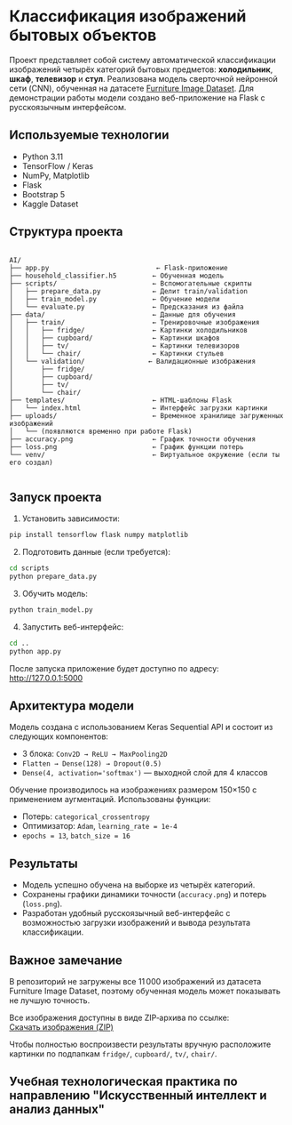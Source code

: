 
# Классификация изображений бытовых объектов

Проект представляет собой систему автоматической классификации изображений четырёх категорий бытовых предметов: **холодильник**, **шкаф**, **телевизор** и **стул**. Реализована модель сверточной нейронной сети (CNN), обученная на датасете [Furniture Image Dataset](https://www.kaggle.com/datasets/udaysankarmukherjee/furniture-image-dataset). Для демонстрации работы модели создано веб-приложение на Flask с русскоязычным интерфейсом.

## Используемые технологии

- Python 3.11
- TensorFlow / Keras
- NumPy, Matplotlib
- Flask
- Bootstrap 5
- Kaggle Dataset

## Структура проекта

```

AI/
├── app.py                           ← Flask-приложение
├── household_classifier.h5         ← Обученная модель
├── scripts/                        ← Вспомогательные скрипты
│   ├── prepare_data.py             ← Делит train/validation
│   ├── train_model.py              ← Обучение модели
│   └── evaluate.py                 ← Предсказания из файла
├── data/                           ← Данные для обучения
│   ├── train/                      ← Тренировочные изображения
│   │   ├── fridge/                 ← Картинки холодильников
│   │   ├── cupboard/               ← Картинки шкафов
│   │   ├── tv/                     ← Картинки телевизоров
│   │   └── chair/                  ← Картинки стульев
│   └── validation/                ← Валидационные изображения
│       ├── fridge/
│       ├── cupboard/
│       ├── tv/
│       └── chair/
├── templates/                      ← HTML-шаблоны Flask
│   └── index.html                  ← Интерфейс загрузки картинки
├── uploads/                        ← Временное хранилище загруженных изображений
│   └── (появляются временно при работе Flask)
├── accuracy.png                    ← График точности обучения 
├── loss.png                        ← График функции потерь 
└── venv/                           ← Виртуальное окружение (если ты его создал)


````

## Запуск проекта

1. Установить зависимости:

```bash
pip install tensorflow flask numpy matplotlib
````

2. Подготовить данные (если требуется):

```bash
cd scripts
python prepare_data.py

```

3. Обучить модель:

```bash
python train_model.py
```

4. Запустить веб-интерфейс:

```bash
cd ..
python app.py
```

После запуска приложение будет доступно по адресу:
http://127.0.0.1:5000

## Архитектура модели

Модель создана с использованием Keras Sequential API и состоит из следующих компонентов:

* 3 блока: `Conv2D → ReLU → MaxPooling2D`
* `Flatten → Dense(128) → Dropout(0.5)`
* `Dense(4, activation='softmax')` — выходной слой для 4 классов

Обучение производилось на изображениях размером 150×150 с применением аугментаций. Использованы функции:

* Потерь: `categorical_crossentropy`
* Оптимизатор: `Adam`, `learning_rate = 1e-4`
* `epochs = 13`, `batch_size = 16`

## Результаты

* Модель успешно обучена на выборке из четырёх категорий.
* Сохранены графики динамики точности (`accuracy.png`) и потерь (`loss.png`).
* Разработан удобный русскоязычный веб-интерфейс с возможностью загрузки изображений и вывода результата классификации.

## Важное замечание

В репозиторий не загружены все 11 000 изображений из датасета Furniture Image Dataset, поэтому обученная модель может показывать не лучшую точность. 

Все изображения доступны в виде ZIP‑архива по ссылке:  
[Скачать изображения (ZIP)](https://www.kaggle.com/datasets/udaysankarmukherjee/furniture-image-dataset)  

Чтобы полностью воспроизвести результаты вручную расположите картинки по подпапкам `fridge/`, `cupboard/`, `tv/`, `chair/`.  


## Учебная технологическая практика по направлению "Искусственный интеллект и анализ данных"


